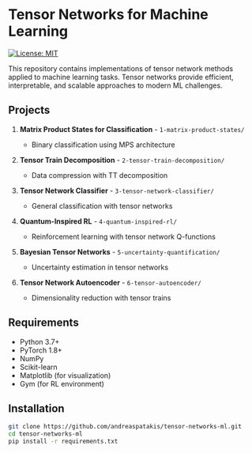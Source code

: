 # Tensor Networks for Machine Learning

[![License: MIT](https://img.shields.io/badge/License-MIT-yellow.svg)](https://opensource.org/licenses/MIT)

This repository contains implementations of tensor network methods applied to machine learning tasks. Tensor networks provide efficient, interpretable, and scalable approaches to modern ML challenges.

## Projects

1. **Matrix Product States for Classification** - `1-matrix-product-states/`
   - Binary classification using MPS architecture

2. **Tensor Train Decomposition** - `2-tensor-train-decomposition/`
   - Data compression with TT decomposition

3. **Tensor Network Classifier** - `3-tensor-network-classifier/`
   - General classification with tensor networks

4. **Quantum-Inspired RL** - `4-quantum-inspired-rl/`
   - Reinforcement learning with tensor network Q-functions

5. **Bayesian Tensor Networks** - `5-uncertainty-quantification/`
   - Uncertainty estimation in tensor networks

6. **Tensor Network Autoencoder** - `6-tensor-autoencoder/`
   - Dimensionality reduction with tensor trains

## Requirements

- Python 3.7+
- PyTorch 1.8+
- NumPy
- Scikit-learn
- Matplotlib (for visualization)
- Gym (for RL environment)

## Installation

```bash
git clone https://github.com/andreaspatakis/tensor-networks-ml.git
cd tensor-networks-ml
pip install -r requirements.txt
